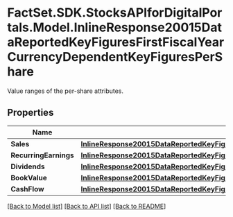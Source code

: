 # FactSet.SDK.StocksAPIforDigitalPortals.Model.InlineResponse20015DataReportedKeyFiguresFirstFiscalYearCurrencyDependentKeyFiguresPerShare
Value ranges of the per-share attributes.

## Properties

Name | Type | Description | Notes
------------ | ------------- | ------------- | -------------
**Sales** | [**InlineResponse20015DataReportedKeyFiguresFirstFiscalYearCurrencyDependentKeyFiguresPerShareSales**](InlineResponse20015DataReportedKeyFiguresFirstFiscalYearCurrencyDependentKeyFiguresPerShareSales.md) |  | [optional] 
**RecurringEarnings** | [**InlineResponse20015DataReportedKeyFiguresFirstFiscalYearCurrencyDependentKeyFiguresPerShareRecurringEarnings**](InlineResponse20015DataReportedKeyFiguresFirstFiscalYearCurrencyDependentKeyFiguresPerShareRecurringEarnings.md) |  | [optional] 
**Dividends** | [**InlineResponse20015DataReportedKeyFiguresFirstFiscalYearCurrencyDependentKeyFiguresPerShareDividends**](InlineResponse20015DataReportedKeyFiguresFirstFiscalYearCurrencyDependentKeyFiguresPerShareDividends.md) |  | [optional] 
**BookValue** | [**InlineResponse20015DataReportedKeyFiguresFirstFiscalYearCurrencyDependentKeyFiguresPerShareBookValue**](InlineResponse20015DataReportedKeyFiguresFirstFiscalYearCurrencyDependentKeyFiguresPerShareBookValue.md) |  | [optional] 
**CashFlow** | [**InlineResponse20015DataReportedKeyFiguresFirstFiscalYearCurrencyDependentKeyFiguresPerShareCashFlow**](InlineResponse20015DataReportedKeyFiguresFirstFiscalYearCurrencyDependentKeyFiguresPerShareCashFlow.md) |  | [optional] 

[[Back to Model list]](../README.md#documentation-for-models) [[Back to API list]](../README.md#documentation-for-api-endpoints) [[Back to README]](../README.md)

